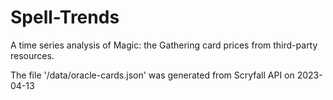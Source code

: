 # Spell-Trends

A time series analysis of Magic: the Gathering card prices from third-party resources.

The file '/data/oracle-cards.json' was generated from
Scryfall API on 2023-04-13
